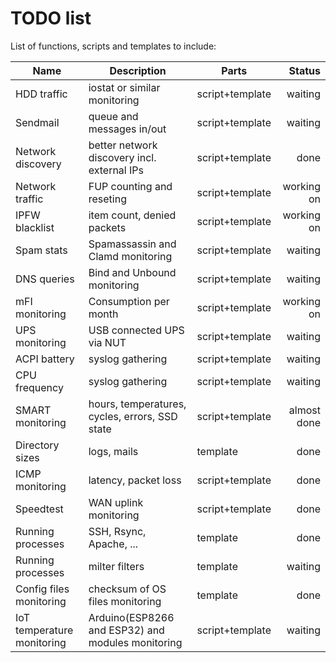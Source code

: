 TODO list
=========

List of functions, scripts and templates to include:

| Name | Description | Parts | Status |
|---|---|---|--:|
HDD traffic|iostat or similar monitoring|script+template|waiting
Sendmail|queue and messages in/out|script+template|waiting
Network discovery|better network discovery incl. external IPs|script+template|done
Network traffic|FUP counting and reseting|script+template|working on
IPFW blacklist|item count, denied packets|script+template|working on
Spam stats|Spamassassin and Clamd monitoring|script+template|waiting
DNS queries|Bind and Unbound monitoring|script+template|waiting
mFI monitoring|Consumption per month|script+template|working on
UPS monitoring|USB connected UPS via NUT|script+template|waiting
ACPI battery|syslog gathering|script+template|waiting
CPU frequency|syslog gathering|script+template|waiting
SMART monitoring|hours, temperatures, cycles, errors, SSD state|script+template|almost done
Directory sizes|logs, mails|template|done
ICMP monitoring|latency, packet loss|script+template|done
Speedtest|WAN uplink monitoring|script+template|done
Running processes|SSH, Rsync, Apache, ...|template|done
Running processes|milter filters|template|waiting
Config files monitoring|checksum of OS files monitoring|template|done
IoT temperature monitoring|Arduino(ESP8266 and ESP32) and modules monitoring|script+template|waiting
